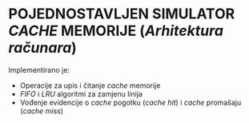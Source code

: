 # POJEDNOSTAVLJEN SIMULATOR _CACHE_ MEMORIJE (_Arhitektura računara_)

Implementirano je: 

* Operacije za upis i čitanje _cache_ memorije
* _FIFO_ i _LRU_ algoritmi za zamjenu linija 
* Vođenje evidencije o _cache_ pogotku (_cache hit_) i _cache_ promašaju (_cache miss_)
